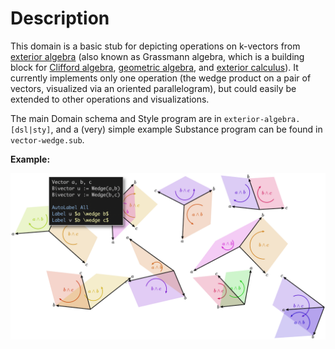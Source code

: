 # Description

This domain is a basic stub for depicting operations on k-vectors from [exterior algebra](https://en.wikipedia.org/wiki/Exterior_algebra) (also known as Grassmann algebra, which is a building block for [Clifford algebra](https://en.wikipedia.org/wiki/Clifford_algebra), [geometric algebra](https://en.wikipedia.org/wiki/Geometric_algebra), and [exterior calculus](https://en.wikipedia.org/wiki/Exterior_calculus)).  It currently implements only one operation (the wedge product on a pair of vectors, visualized via an oriented parallelogram), but could easily be extended to other operations and visualizations.

The main Domain schema and Style program are in `exterior-algebra.[dsl|sty]`, and a (very) simple example Substance program can be found in `vector-wedge.sub`.

**Example:**

![image](exterior-algebra-example.png)
